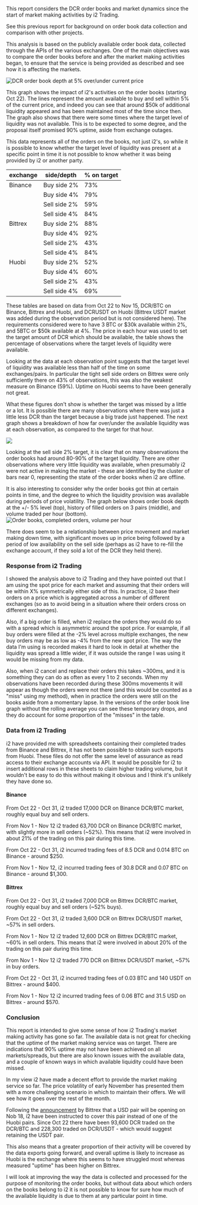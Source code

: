 This report considers the DCR order books and market dynamics since the start of market making activities by i2 Trading. 

See this previous report for background on order book data collection and comparison with other projects.

This analysis is based on the publicly available order book data, collected through the APIs of the various exchanges. One of the main objectives was to compare the order books before and after the market making activities began, to ensure that the service is being provided as described and see how it is affecting the markets.

![DCR order book depth at 5% over/under current price](DCR-orderbooks-time-Oct15.png)

This graph shows the impact of i2's activities on the order books (starting Oct 22). The lines represent the amount available to buy and sell within 5% of the current price, and indeed you can see that around $50k of additional liquidity appeared and has been maintained most of the time since then. The graph also shows that there were some times where the target level of liquidity was not available. This is to be expected to some degree, and the proposal itself promised 90% uptime, aside from exchange outages.

This data represents all of the orders on the books, not just i2's, so while it is possible to know whether the target level of liquidity was present at a specific point in time it is not possible to know whether it was being provided by i2 or another party. 

| exchange | side/depth   | % on target |
| -------- | ------------ | ----------- |
| Binance  | Buy side 2%  | 73%         |
|          | Buy side 4%  | 79%         |
|          | Sell side 2% | 59%         |
|          | Sell side 4% | 84%         |
| Bittrex  | Buy side 2%  | 88%         |
|          | Buy side 4%  | 92%         |
|          | Sell side 2% | 43%         |
|          | Sell side 4% | 84%         |
| Huobi    | Buy side 2%  | 52%         |
|          | Buy side 4%  | 60%         |
|          | Sell side 2% | 43%         |
|          | Sell side 4% | 69%         |

These tables are based on data from Oct 22 to Nov 15, DCR/BTC on Binance, Bittrex and Huobi, and DCRUSDT on Huobi (Bittrex USDT market was added during the observation period but is not considered here). The requirements considered were to have 3 BTC or $30k available within 2%, and 5BTC or $50k available at 4%. The price in each hour was used to set the target amount of DCR which should be available, the table shows the percentage of observations where the target levels of liquidity were available.

Looking at the data at each observation point suggests that the target level of liquidity was available less than half of the time on some exchanges/pairs. In particular the tight sell side orders on Bittrex were only sufficiently there on 43% of observations, this was also the weakest measure on Binance (59%). Uptime on Huobi seems to have been generally not great. 

What these figures don't show is whether the target was missed by a little or a lot. It is possible there are many observations where there was just a little less DCR than the target because a big trade just happened. The next graph shows a breakdown of how far over/under the available liquidity was at each observation, as compared to the target for that hour.

![](liquidity-targets.png)

Looking at the sell side 2% target, it is clear that on many observations the order books had around 80-90% of the target liquidity. There are other observations where very little liquidity was available, when presumably i2 were not active in making the market - these are identified by the cluster of bars near 0, representing the state of the order books when i2 are offline.

It is also interesting to consider why the order books got thin at certain points in time, and the degree to which the liquidity provision was available during periods of price volatility. The graph below shows order book depth at the +/- 5% level (top), history of filled orders on 3 pairs (middle), and volume traded per hour  (bottom).![Order books, completed orders, volume per hour](orderbooks-history-volume.png)

There does seem to be a relationship between price movement and market making down time, with significant moves up in price being followed by a period of low availability on the sell side (perhaps as i2 have to re-fill the exchange account, if they sold a lot of the DCR they held there).

### Response from i2 Trading

I showed the analysis above to i2 Trading and they have pointed out that I am using the spot price for each market and assuming that their orders will be within X% symmetrically either side of this. In practice, i2 base their orders on a price which is aggregated across a number of different exchanges (so as to avoid being in a situation where their orders cross on different exchanges). 

Also, if a big order is filled, when i2 replace the orders they would do so with a spread which is asymmetric around the spot price. For example, if all buy orders were filled at the -2% level across multiple exchanges, the new buy orders may be as low as -4% from the new spot price. The way the data I'm using is recorded makes it hard to look in detail at whether the liquidity was spread a little wider, if it was outside the range I was using it would be missing from my data.

Also, when i2 cancel and replace their orders this takes ~300ms, and it is something they can do as often as every 1 to 2 seconds. When my observations have been recorded during these 300ms movements it will appear as though the orders were not there (and this would be counted as a "miss" using my method), when in practice the orders were still on the books aside from a momentary lapse. In the versions of the order book line graph without the rolling average you can see these temporary drops, and they do account for some proportion of the "misses" in the table.

### Data from i2 Trading

i2 have provided me with spreadsheets containing their completed trades from Binance and Bittrex, it has not been possible to obtain such exports from Huobi. These files do not offer the same level of assurance as read access to their exchange accounts via API. It would be possible for i2 to insert additional rows in these sheets to claim higher trading volume, but it wouldn't be easy to do this without making it obvious and I think it's unlikely they have done so. 

#### Binance

From Oct 22 - Oct 31, i2 traded 17,000 DCR on Binance DCR/BTC market, roughly equal buy and sell orders.

From Nov 1 - Nov 12 i2 traded 63,700 DCR on Binance DCR/BTC market, with slightly more in sell orders (~52%). This means that i2 were involved in about 21% of the trading on this pair during this time.

From Oct 22 - Oct 31, i2 incurred trading fees of 8.5 DCR and 0.014 BTC on Binance - around $250.

From Nov 1 - Nov 12, i2 incurred trading fees of 30.8 DCR and 0.07 BTC on Binance - around $1,300.

#### Bittrex

From Oct 22 - Oct 31, i2 traded 7,000 DCR on Bittrex DCR/BTC market, roughly equal buy and sell orders (~52% buys).

From Oct 22 - Oct 31, i2 traded 3,600 DCR on Bittrex DCR/USDT market, ~57% in sell orders.

From Nov 1 - Nov 12 i2 traded 12,600 DCR on Bittrex DCR/BTC market, ~60% in sell orders. This means that i2 were involved in about 20% of the trading on this pair during this time.

From Nov 1 - Nov 12 i2 traded 770 DCR on Bittrex DCR/USDT market, ~57% in buy orders.

From Oct 22 - Oct 31, i2 incurred trading fees of 0.03 BTC and 140 USDT on Bittrex - around $400.

From Nov 1 - Nov 12 i2 incurred trading fees of 0.06 BTC and 31.5 USD on Bittrex - around $570.

### Conclusion

This report is intended to give some sense of how i2 Trading's market making activity has gone so far. The available data is not great for checking that the uptime of the market making service was on target. There are indications that 90% uptime may not have been achieved on all markets/spreads, but there are also known issues with the available data, and a couple of known ways in which available liquidity could have been missed.

In my view i2 have made a decent effort to provide the market making service so far. The price volatility of early November has presented them with a more challenging scenario in which to maintain their offers. We will see how it goes over the rest of the month.

Following the [announcement](https://twitter.com/BittrexExchange/status/1194330471385186316?s=20) by Bittrex that  a USD pair will be opening on Nob 18, i2 have been instructed to cover this pair instead of one of the Huobi pairs. Since Oct 22 there have been 93,600 DCR traded on the DCR/BTC and 228,300 traded on DCR/USDT - which would suggest retaining the USDT pair.

This also means that a greater proportion of their activity will be covered by the data exports going forward, and overall uptime is likely to increase as Huobi is the exchange where this seems to have struggled most whereas measured "uptime" has been higher on Bittrex.

I will look at improving the way the data is collected and processed for the purpose of monitoring the order books, but without data about which orders on the books belong to i2 it is not possible to know for sure how much of the available liquidity is due to them at any particular point in time.







